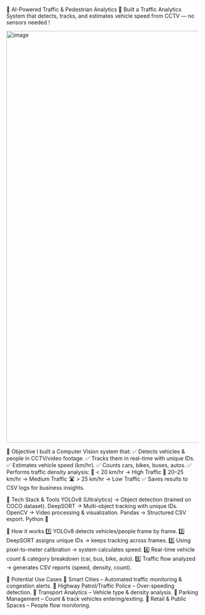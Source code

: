 🚦 AI-Powered Traffic & Pedestrian Analytics 🚦
Built a Traffic Analytics System that detects, tracks, and estimates vehicle speed from CCTV — no sensors needed !

<img width="1919" height="1079" alt="image" src="https://github.com/user-attachments/assets/37c8580b-96cb-4528-a432-7abebdcb2729" />

🔹 Objective
 I built a Computer Vision system that:
 ✅ Detects vehicles & people in CCTV/video footage.
 ✅ Tracks them in real-time with unique IDs.
 ✅ Estimates vehicle speed (km/hr).
 ✅ Counts cars, bikes, buses, autos.
 ✅ Performs traffic density analysis:
🚗 < 20 km/hr → High Traffic
🚙 20–25 km/hr → Medium Traffic
🛣 > 25 km/hr → Low Traffic
 ✅ Saves results to CSV logs for business insights.

🔹 Tech Stack & Tools
YOLOv8 (Ultralytics) → Object detection (trained on COCO dataset).
DeepSORT → Multi-object tracking with unique IDs.
OpenCV → Video processing & visualization.
Pandas → Structured CSV export.
Python 🚀

🔹 How it works
 1️⃣ YOLOv8 detects vehicles/people frame by frame.
 2️⃣ DeepSORT assigns unique IDs → keeps tracking across frames.
 3️⃣ Using pixel-to-meter calibration → system calculates speed.
 4️⃣ Real-time vehicle count & category breakdown (car, bus, bike, auto).
 5️⃣ Traffic flow analyzed → generates CSV reports (speed, density, count).

🔹 Potential Use Cases
 📍 Smart Cities – Automated traffic monitoring & congestion alerts.
 📍 Highway Patrol/Traffic Police – Over-speeding detection.
 📍 Transport Analytics – Vehicle type & density analysis.
 📍 Parking Management – Count & track vehicles entering/exiting.
 📍 Retail & Public Spaces – People flow monitoring.
